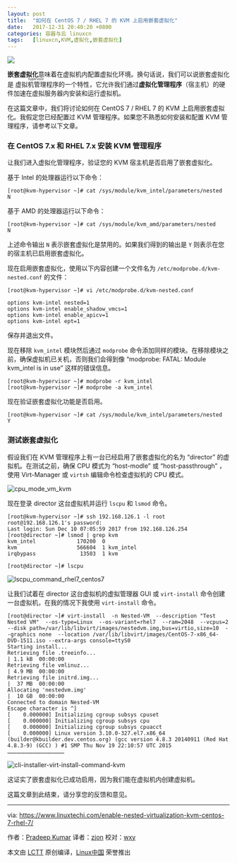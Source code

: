 ```yaml
---
layout: post
title:	"如何在 CentOS 7 / RHEL 7 的 KVM 上启用嵌套虚拟化"
date:	2017-12-31 20:40:20 +0800 
categories:	容器与云 linuxcn 
tags:	[linuxcn,KVM,虚拟化,嵌套虚拟化]
---
```



![](/Asserts/Images//attachment/album/201712/31/204014zlw6mk9iiszhcsgm.jpg)


**嵌套虚拟化**意味着在虚拟机内配置虚拟化环境。换句话说，我们可以说嵌套虚拟化是<ruby> 虚拟机管理程序 <rt>  hypervisor </rt></ruby>的一个特性，它允许我们通过**虚拟化管理程序**（宿主机）的硬件加速在虚拟服务器内安装和运行虚拟机。


在这篇文章中，我们将讨论如何在 CentOS 7 / RHEL 7 的 KVM 上启用嵌套虚拟化。我假定您已经配置过 KVM 管理程序。如果您不熟悉如何安装和配置 KVM 管理程序，请参考以下文章。


### 在 CentOS 7.x 和 RHEL 7.x 安装 KVM 管理程序


让我们进入虚拟化管理程序，验证您的 KVM 宿主机是否启用了嵌套虚拟化。


基于 Intel 的处理器运行以下命令：



```
[root@kvm-hypervisor ~]# cat /sys/module/kvm_intel/parameters/nested
N

```

基于 AMD 的处理器运行以下命令：



```
[root@kvm-hypervisor ~]# cat /sys/module/kvm_amd/parameters/nested
N

```

上述命令输出 `N` 表示嵌套虚拟化是禁用的。如果我们得到的输出是 `Y` 则表示在您的宿主机已启用嵌套虚拟化。


现在启用嵌套虚拟化，使用以下内容创建一个文件名为 `/etc/modprobe.d/kvm-nested.conf` 的文件：



```
[root@kvm-hypervisor ~]# vi /etc/modprobe.d/kvm-nested.conf

```


```
options kvm-intel nested=1
options kvm-intel enable_shadow_vmcs=1
options kvm-intel enable_apicv=1
options kvm-intel ept=1

```

保存并退出文件。


现在移除 `kvm_intel` 模块然后通过 `modprobe` 命令添加同样的模块。在移除模块之前，确保虚拟机已关机，否则我们会得到像 “modprobe: FATAL: Module kvm\_intel is in use” 这样的错误信息。



```
[root@kvm-hypervisor ~]# modprobe -r kvm_intel
[root@kvm-hypervisor ~]# modprobe -a kvm_intel

```

现在验证嵌套虚拟化功能是否启用。



```
[root@kvm-hypervisor ~]# cat /sys/module/kvm_intel/parameters/nested
Y

```

### 测试嵌套虚拟化


假设我们在 KVM 管理程序上有一台已经启用了嵌套虚拟化的名为 “director” 的虚拟机。在测试之前，确保 CPU 模式为 “host-modle” 或 “host-passthrough” ，使用 Virt-Manager 或 `virtsh` 编辑命令检查虚拟机的 CPU 模式。


![cpu_mode_vm_kvm](/Asserts/Images//attachment/album/201712/31/204028y49rrn9gnzqxozro.jpg)


现在登录 director 这台虚拟机并运行 `lscpu` 和 `lsmod` 命令。



```
[root@kvm-hypervisor ~]# ssh 192.168.126.1 -l root
root@192.168.126.1's password:
Last login: Sun Dec 10 07:05:59 2017 from 192.168.126.254
[root@director ~]# lsmod | grep kvm
kvm_intel             170200  0
kvm                   566604  1 kvm_intel
irqbypass              13503  1 kvm

```


```
[root@director ~]# lscpu

```

![lscpu_command_rhel7_centos7](/Asserts/Images//attachment/album/201712/31/204030rk5nadasd5nmdoho.jpg)


让我们试着在 director 这台虚拟机的虚拟管理器 GUI 或 `virt-install` 命令创建一台虚拟机，在我的情况下我使用 `virt-install` 命令。



```
[root@director ~]# virt-install  -n Nested-VM  --description "Test Nested VM"  --os-type=Linux  --os-variant=rhel7  --ram=2048  --vcpus=2  --disk path=/var/lib/libvirt/images/nestedvm.img,bus=virtio,size=10  --graphics none  --location /var/lib/libvirt/images/CentOS-7-x86_64-DVD-1511.iso --extra-args console=ttyS0
Starting install...
Retrieving file .treeinfo...                                                   | 1.1 kB  00:00:00
Retrieving file vmlinuz...                                                     | 4.9 MB  00:00:00
Retrieving file initrd.img...                                                  |  37 MB  00:00:00
Allocating 'nestedvm.img'                                                      |  10 GB  00:00:00
Connected to domain Nested-VM
Escape character is ^]
[    0.000000] Initializing cgroup subsys cpuset
[    0.000000] Initializing cgroup subsys cpu
[    0.000000] Initializing cgroup subsys cpuacct
[    0.000000] Linux version 3.10.0-327.el7.x86_64 (builder@kbuilder.dev.centos.org) (gcc version 4.8.3 20140911 (Red Hat 4.8.3-9) (GCC) ) #1 SMP Thu Nov 19 22:10:57 UTC 2015
………………………………………………

```

![cli-installer-virt-install-command-kvm](/Asserts/Images//attachment/album/201712/31/204034j9xduuisf1zf83bj.jpg)


这证实了嵌套虚拟化已成功启用，因为我们能在虚拟机内创建虚拟机。


这篇文章到此结束，请分享您的反馈和意见。




---


via: <https://www.linuxtechi.com/enable-nested-virtualization-kvm-centos-7-rhel-7/>


作者：[Pradeep Kumar](https://www.linuxtechi.com) 译者：[zjon](https://github.com/zjon) 校对：[wxy](https://github.com/wxy)


本文由 [LCTT](https://github.com/LCTT/TranslateProject) 原创编译，[Linux中国](https://linux.cn/) 荣誉推出
